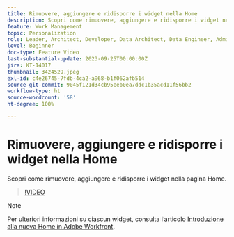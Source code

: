 ```yaml
---
title: Rimuovere, aggiungere e ridisporre i widget nella Home
description: Scopri come rimuovere, aggiungere e ridisporre i widget nella pagina Home.
feature: Work Management
topic: Personalization
role: Leader, Architect, Developer, Data Architect, Data Engineer, Admin, User
level: Beginner
doc-type: Feature Video
last-substantial-update: 2023-09-25T00:00:00Z
jira: KT-14017
thumbnail: 3424529.jpeg
exl-id: c4e26745-7fdb-4ca2-a968-b1f062afb514
source-git-commit: 9045f121d34cb95eeb0ea7ddc1b35acd11f56bb2
workflow-type: ht
source-wordcount: '58'
ht-degree: 100%

---
```


# Rimuovere, aggiungere e ridisporre i widget nella Home

Scopri come rimuovere, aggiungere e ridisporre i widget nella pagina Home.

>[!VIDEO](https://video.tv.adobe.com/v/3424529/?quality=12&learn=on)


>[!NOTE]
>
> Per ulteriori informazioni su ciascun widget, consulta l’articolo [Introduzione alla nuova Home in Adobe Workfront](https://experienceleague.adobe.com/docs/workfront/using/basics/home/new-home/get-started-with-new-home.html?lang=it).

